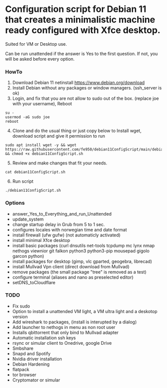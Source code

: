 #  Configuration script for Debian 11 that creates a minimalistic machine ready configured with Xfce desktop.
Suited for VM or Desktop use.

Can be run unattended if the answer is Yes to the first question.
If not, you will be asked before every option.


### HowTo
 1. Download Debian 11 netinstall https://www.debian.org/download 
 2. Install Debian without any packages or window managers. (ssh_server is ok)
 3. Login, and fix that you are not allow to sudo out of the box. (replace joe with your username), Reboot
```
su -
usermod -aG sudo joe
reboot
```

4. Clone and do the usual thing or just copy below to Install wget, download script and give it permission to run
 ```
sudo apt install wget -y && wget https://raw.githubusercontent.com/fe950/debian11ConfigScript/main/debian11ConfigScript.sh && chmod +x debian11ConfigScript.sh
```
5. Review and make changes that fit your needs.
```
cat debian11ConfigScript.sh
```
6. Run script
```
./debian11ConfigScript.sh

```
### Options 
- answer_Yes_to_Everything_and_run_Unattended
- update_system
- change startup delay in Grub from 5 to 1 sec.
- configures locales with norwegian time and date format
- install firewall (ufw  gufw) (not automaticly activated)
- install minimal Xfce desktop
- install basic packages (curl dnsutils net-tools tcpdump mc lynx nmap nethogs viewnior git falkon python3 python3-pip mousepad gigolo garcon python)
- install packages for desktop (gimp, vlc gparted, geogebra, librecad)
- install Mullvad Vpn client (direct download from Mullvad)
- remove packages (the small package "tree" is removed as a test)
- configure terminal (aliases and nano as preselected editor)
- setDNS_toCloudflare






### TODO
- Fix sudo 
- Option to install a unattended VM light, a VM ultra light and a deskotop version
- Add wireshark to packages, (install is interupted by a dialog)
- Add launcher to nethogs in menu as non root user
- Installs qbittorrent that only bind to Mullvad adapter
- Automatic installation ssh keys
- rsync or simular client to Onedrive, google Drive
- Smbshare
- Snapd and Spotify
- Nvidia driver installation
- Debian Hardening
- flatpack
- tor browser
- Cryptomator or simular
